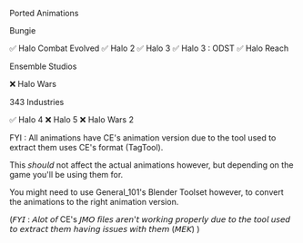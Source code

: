 Ported Animations

Bungie

✅ Halo Combat Evolved
✅ Halo 2
✅ Halo 3
✅ Halo 3 : ODST
✅ Halo Reach

Ensemble Studios

❌ Halo Wars

343 Industries

✅ Halo 4
❌ Halo 5
❌ Halo Wars 2

FYI : All animations have CE's animation version due to the tool used to extract them uses CE's format (TagTool).

This 𝘴𝘩𝘰𝘶𝘭𝘥 not affect the actual animations however, but depending on the game you'll be using them for.

You might need to use General_101's Blender Toolset however, to convert the animations to the right animation version.


(𝘍𝘠𝘐 : 𝘈𝘭𝘰𝘵 𝘰𝘧 CE's 𝘑𝘔𝘖 𝘧𝘪𝘭𝘦𝘴 𝘢𝘳𝘦𝘯'𝘵 𝘸𝘰𝘳𝘬𝘪𝘯𝘨 𝘱𝘳𝘰𝘱𝘦𝘳𝘭𝘺 𝘥𝘶𝘦 𝘵𝘰 𝘵𝘩𝘦 𝘵𝘰𝘰𝘭 𝘶𝘴𝘦𝘥 𝘵𝘰 𝘦𝘹𝘵𝘳𝘢𝘤𝘵 𝘵𝘩𝘦𝘮 𝘩𝘢𝘷𝘪𝘯𝘨 𝘪𝘴𝘴𝘶𝘦𝘴 𝘸𝘪𝘵𝘩 𝘵𝘩𝘦𝘮 (𝘔𝘌𝘒) )
